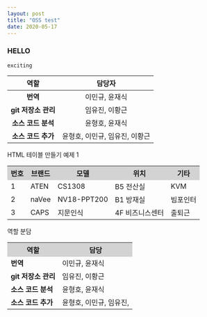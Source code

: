 ```yaml
---
layout: post
title: "OSS test"
date: 2020-05-17
---
```

### HELLO
```
exciting
```

|**역할**|**담당자**|
|:------------------:|:--------------------:|
|**번역**|이민규, 윤재식|
|**git 저장소 관리**|임유진, 이황근|
|**소스 코드 분석**|윤형호, 윤재식|
|**소스 코드 추가**|윤형호, 이민규, 임유진, 이황근|

<head>
	<meta charset="UTF-8">
	<title>HTML 테이블 정의하기</title>
</head>

HTML 테이블 만들기 예제 1
<table style="width:100%">
<tr style="background-color:lightgrey;">
	<th>번호</th>
	<th>브랜드</th>		
	<th>모델</th>
	<th>위치</th>
	<th>기타</th>
</tr>
<tr>
	<td>1</td>
	<td>ATEN</td>		
	<td>CS1308</td>
	<td>B5 전산실</td>
	<td>KVM</td>
</tr>
<tr>
	<td>2</td>
	<td>naVee</td>		
	<td>NV18-PPT200</td>
	<td>B1 방재실</td>
	<td>빔포인터</td>
</tr>
<tr>
	<td>3</td>
	<td>CAPS</td>
	<td>지문인식</td>
	<td>4F 비즈니스센터</td>
	<td>출퇴근</td>
</table>

역할 분담
<table style="width:100%">
<tr style="background-color:lightgrey;">
	<th>역할</th>
	<th>담당</th>		
</tr>
<tr>
	<td><b>번역</b></td>
	<td>이민규, 윤재식</td>		
</tr>
<tr>
	<td><b>git 저장소 관리</b></td>
	<td>임유진, 이황근</td>		
</tr>
<tr>
	<td><b>소스 코드 분석</b></td>
	<td>윤형호, 윤재식</td>
</tr>
<tr>
	<td><b>소스 코드 추가</b></td>
	<td>윤형호, 이민규, 임유진, </td>
</table>

